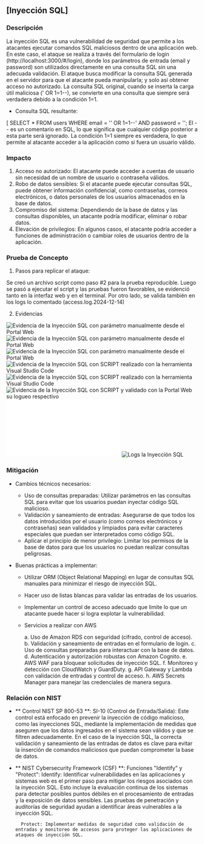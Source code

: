 ## [Inyección SQL]

### Descripción
La inyección SQL es una vulnerabilidad de seguridad que permite a los atacantes ejecutar comandos SQL maliciosos dentro de una aplicación web. 
En este caso, el ataque se realiza a través del formulario de login (http://localhost:3000/#/login), donde los parámetros de entrada (email y password) son utilizados directamente en una consulta SQL sin una adecuada validación.
El ataque busca modificar la consulta SQL generada en el servidor para que el atacante pueda manipularla; y solo así obtener acceso no autorizado. 
La consulta SQL original, cuando se inserta la carga útil maliciosa (' OR 1=1--), se convierte en una consulta que siempre será verdadera debido a la condición 1=1.

* Consulta SQL resultante:

[ SELECT * FROM users WHERE email = '' OR 1=1--' AND password = ''; 
El -- es un comentario en SQL, lo que significa que cualquier código posterior a esta parte será ignorado. 
La condición 1=1 siempre es verdadera, lo que permite al atacante acceder a la aplicación como si fuera un usuario válido.


### Impacto
1. Acceso no autorizado: El atacante puede acceder a cuentas de usuario sin necesidad de un nombre de usuario o contraseña válidos.
2. Robo de datos sensibles: Si el atacante puede ejecutar consultas SQL, puede obtener información confidencial, como contraseñas, correos electrónicos, o datos personales de los usuarios almacenados en la base de datos.
3. Compromiso del sistema: Dependiendo de la base de datos y las consultas disponibles, un atacante podría modificar, eliminar o robar datos.
4. Elevación de privilegios: En algunos casos, el atacante podría acceder a funciones de administración o cambiar roles de usuarios dentro de la aplicación.

### Prueba de Concepto

1. Pasos para replicar el ataque: 

Se creó un archivo script como paso #2 para la prueba reproducible.
Luego se pasó a ejecutar el script y las pruebas fueron favorables, se evidenció tanto en la interfaz web y en el terminal.
Por otro lado, se valida también en los logs lo comentado (access.log.2024-12-14)

2. Evidencias 

![Evidencia de la Inyección SQL con parámetro manualmente desde el Portal Web ](./images/sql_injection_result1.png)
![Evidencia de la Inyección SQL con parámetro manualmente desde el Portal Web ](./images/sql_injection_result2.png)
![Evidencia de la Inyección SQL con parámetro manualmente desde el Portal Web ](./images/sql_injection_result3.png)
![Evidencia de la Inyección SQL con SCRIPT realizado con la herramienta Visual Studio Code](./images/sql_injection_result4.png)
![Evidencia de la Inyección SQL con SCRIPT realizado con la herramienta Visual Studio Code](./images/sql_injection_result5.png)
![Evidencia de la Inyección SQL con SCRIPT y validado con la Portal Web su logueo respectivo](./images/sql_injection_result6.png)
![Script de la Inyección SQL](../scripts/sql_injection_test.py)
![Logs la Inyección SQL](../logs/access.log.2024-12-14)


### Mitigación

- Cambios técnicos necesarios:

    * Uso de consultas preparadas: Utilizar parámetros en las consultas SQL para evitar que los usuarios puedan inyectar código SQL malicioso.
    * Validación y saneamiento de entradas: Asegurarse de que todos los datos introducidos por el usuario (como correos electrónicos y contraseñas) sean validados y limpiados para evitar caracteres especiales que puedan ser interpretados como código SQL.
    * Aplicar el principio de menor privilegio: Limitar los permisos de la base de datos para que los usuarios no puedan realizar consultas peligrosas.



- Buenas prácticas a implementar:

    * Utilizar ORM (Object Relational Mapping) en lugar de consultas SQL manuales para minimizar el riesgo de inyección SQL.
    * Hacer uso de listas blancas para validar las entradas de los usuarios.
    * Implementar un control de acceso adecuado que limite lo que un atacante puede hacer si logra explotar la vulnerabilidad.

    * Servicios a realizar con AWS

        a. Uso de Amazon RDS con seguridad (cifrado, control de acceso).
        b. Validación y saneamiento de entradas en el formulario de login.
        c. Uso de consultas preparadas para interactuar con la base de datos.
        d. Autenticación y autorización robustas con Amazon Cognito.
        e. AWS WAF para bloquear solicitudes de inyección SQL.
        f. Monitoreo y detección con CloudWatch y GuardDuty.
        g. API Gateway y Lambda con validación de entradas y control de acceso.
        h. AWS Secrets Manager para manejar las credenciales de manera segura.

### Relación con NIST

- ** Control NIST SP 800-53 **:
    SI-10 (Control de Entrada/Salida): Este control está enfocado en prevenir la inyección de código malicioso, como las inyecciones SQL, mediante la implementación de medidas que aseguren que los datos ingresados en el sistema sean válidos y que se filtren adecuadamente. En el caso de la inyección SQL, la correcta validación y saneamiento de las entradas de datos es clave para evitar la inserción de comandos maliciosos que puedan comprometer la base de datos.

- ** NIST Cybersecurity Framework (CSF) **:
    Funciones "Identify" y "Protect":
        Identify: Identificar vulnerabilidades en las aplicaciones y sistemas web es el primer paso para mitigar los riesgos asociados con la inyección   SQL. Esto incluye la evaluación continua de los sistemas para detectar posibles puntos débiles en el procesamiento de entradas y la exposición de datos sensibles. Las pruebas de penetración y auditorías de seguridad ayudan a identificar áreas vulnerables a la inyección SQL.
        
        Protect: Implementar medidas de seguridad como validación de entradas y monitoreo de accesos para proteger las aplicaciones de ataques de inyección SQL.